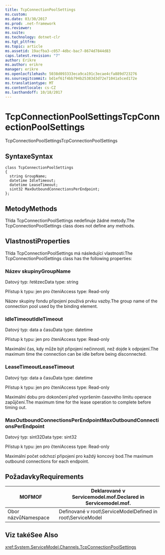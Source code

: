 ```yaml
---
title: TcpConnectionPoolSettings
ms.custom: 
ms.date: 03/30/2017
ms.prod: .net-framework
ms.reviewer: 
ms.suite: 
ms.technology: dotnet-clr
ms.tgt_pltfrm: 
ms.topic: article
ms.assetid: 19acfba3-c057-4dbc-bac7-8674d7844d83
caps.latest.revision: "7"
author: Erikre
ms.author: erikre
manager: erikre
ms.openlocfilehash: 5038d093333eca9ca191c3ecae4cfa889d723276
ms.sourcegitcommit: bd1ef61f4bb794b25383d3d72e71041a5ced172e
ms.translationtype: MT
ms.contentlocale: cs-CZ
ms.lasthandoff: 10/18/2017
---
```

# <a name="tcpconnectionpoolsettings"></a><span data-ttu-id="74478-102">TcpConnectionPoolSettings</span><span class="sxs-lookup"><span data-stu-id="74478-102">TcpConnectionPoolSettings</span></span>
<span data-ttu-id="74478-103">TcpConnectionPoolSettings</span><span class="sxs-lookup"><span data-stu-id="74478-103">TcpConnectionPoolSettings</span></span>  
  
## <a name="syntax"></a><span data-ttu-id="74478-104">Syntaxe</span><span class="sxs-lookup"><span data-stu-id="74478-104">Syntax</span></span>  
  
```  
class TcpConnectionPoolSettings  
{  
  string GroupName;  
  datetime IdleTimeout;  
  datetime LeaseTimeout;  
  sint32 MaxOutboundConnectionsPerEndpoint;  
};  
```  
  
## <a name="methods"></a><span data-ttu-id="74478-105">Metody</span><span class="sxs-lookup"><span data-stu-id="74478-105">Methods</span></span>  
 <span data-ttu-id="74478-106">Třída TcpConnectionPoolSettings nedefinuje žádné metody.</span><span class="sxs-lookup"><span data-stu-id="74478-106">The TcpConnectionPoolSettings class does not define any methods.</span></span>  
  
## <a name="properties"></a><span data-ttu-id="74478-107">Vlastnosti</span><span class="sxs-lookup"><span data-stu-id="74478-107">Properties</span></span>  
 <span data-ttu-id="74478-108">Třída TcpConnectionPoolSettings má následující vlastnosti:</span><span class="sxs-lookup"><span data-stu-id="74478-108">The TcpConnectionPoolSettings class has the following properties:</span></span>  
  
### <a name="groupname"></a><span data-ttu-id="74478-109">Název skupiny</span><span class="sxs-lookup"><span data-stu-id="74478-109">GroupName</span></span>  
 <span data-ttu-id="74478-110">Datový typ: řetězec</span><span class="sxs-lookup"><span data-stu-id="74478-110">Data type: string</span></span>  
  
 <span data-ttu-id="74478-111">Přístup k typu: jen pro čtení</span><span class="sxs-lookup"><span data-stu-id="74478-111">Access type: Read-only</span></span>  
  
 <span data-ttu-id="74478-112">Název skupiny fondu připojení používá prvku vazby.</span><span class="sxs-lookup"><span data-stu-id="74478-112">The group name of the connection pool used by the binding element.</span></span>  
  
### <a name="idletimeout"></a><span data-ttu-id="74478-113">IdleTimeout</span><span class="sxs-lookup"><span data-stu-id="74478-113">IdleTimeout</span></span>  
 <span data-ttu-id="74478-114">Datový typ: data a času</span><span class="sxs-lookup"><span data-stu-id="74478-114">Data type: datetime</span></span>  
  
 <span data-ttu-id="74478-115">Přístup k typu: jen pro čtení</span><span class="sxs-lookup"><span data-stu-id="74478-115">Access type: Read-only</span></span>  
  
 <span data-ttu-id="74478-116">Maximální čas, kdy může být připojení nečinnosti, než dojde k odpojení.</span><span class="sxs-lookup"><span data-stu-id="74478-116">The maximum time the connection can be idle before being disconnected.</span></span>  
  
### <a name="leasetimeout"></a><span data-ttu-id="74478-117">LeaseTimeout</span><span class="sxs-lookup"><span data-stu-id="74478-117">LeaseTimeout</span></span>  
 <span data-ttu-id="74478-118">Datový typ: data a času</span><span class="sxs-lookup"><span data-stu-id="74478-118">Data type: datetime</span></span>  
  
 <span data-ttu-id="74478-119">Přístup k typu: jen pro čtení</span><span class="sxs-lookup"><span data-stu-id="74478-119">Access type: Read-only</span></span>  
  
 <span data-ttu-id="74478-120">Maximální dobu pro dokončení před vypršením časového limitu operace zapůjčení.</span><span class="sxs-lookup"><span data-stu-id="74478-120">The maximum time for the lease operation to complete before timing out.</span></span>  
  
### <a name="maxoutboundconnectionsperendpoint"></a><span data-ttu-id="74478-121">MaxOutboundConnectionsPerEndpoint</span><span class="sxs-lookup"><span data-stu-id="74478-121">MaxOutboundConnectionsPerEndpoint</span></span>  
 <span data-ttu-id="74478-122">Datový typ: sint32</span><span class="sxs-lookup"><span data-stu-id="74478-122">Data type: sint32</span></span>  
  
 <span data-ttu-id="74478-123">Přístup k typu: jen pro čtení</span><span class="sxs-lookup"><span data-stu-id="74478-123">Access type: Read-only</span></span>  
  
 <span data-ttu-id="74478-124">Maximální počet odchozí připojení pro každý koncový bod.</span><span class="sxs-lookup"><span data-stu-id="74478-124">The maximum outbound connections for each endpoint.</span></span>  
  
## <a name="requirements"></a><span data-ttu-id="74478-125">Požadavky</span><span class="sxs-lookup"><span data-stu-id="74478-125">Requirements</span></span>  
  
|<span data-ttu-id="74478-126">MOF</span><span class="sxs-lookup"><span data-stu-id="74478-126">MOF</span></span>|<span data-ttu-id="74478-127">Deklarované v Servicemodel.mof.</span><span class="sxs-lookup"><span data-stu-id="74478-127">Declared in Servicemodel.mof.</span></span>|  
|---------|-----------------------------------|  
|<span data-ttu-id="74478-128">Obor názvů</span><span class="sxs-lookup"><span data-stu-id="74478-128">Namespace</span></span>|<span data-ttu-id="74478-129">Definované v root\ServiceModel</span><span class="sxs-lookup"><span data-stu-id="74478-129">Defined in root\ServiceModel</span></span>|  
  
## <a name="see-also"></a><span data-ttu-id="74478-130">Viz také</span><span class="sxs-lookup"><span data-stu-id="74478-130">See Also</span></span>  
 <xref:System.ServiceModel.Channels.TcpConnectionPoolSettings>
